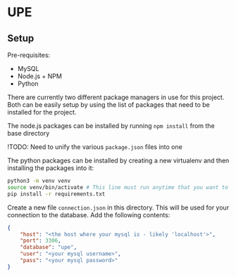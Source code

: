 # UPE

## Setup

Pre-requisites:
- MySQL
- Node.js + NPM
- Python

There are currently two different package managers in use for this project. Both can be easily setup by using the list of packages that need to be installed for the project.

The node.js packages can be installed by running `npm install` from the base directory

!TODO: Need to unify the various `package.json` files into one

The python packages can be installed by creating a new virtualenv and then installing the packages into it:
```bash
python3 -m venv venv
source venv/bin/activate # This line must run anytime that you want to interact with the python files
pip install -r requirements.txt
```

Create a new file `connection.json` in this directory. This will be used for your connection to the database. Add the following contents:
```json
{
    "host": "<the host where your mysql is - likely 'localhost'>",
    "port": 3306,
    "database": "upe",
    "user": "<your mysql username>",
    "pass": "<your mysql password>"
}
```
